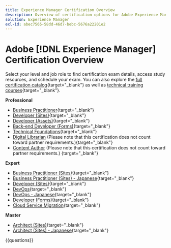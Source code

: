 ```yaml
---
title: Experience Manager Certification Overview
description: Overview of certification options for Adobe Experience Manager
solution: Experience Manager
exl-id: abec7565-58dd-46d7-bebc-5676a22201e2
---
```

# Adobe [!DNL Experience Manager] Certification Overview

Select your level and job role to find certification exam details, access study resources, and schedule your exam. You can also explore the [full certification catalog](https://certification.adobe.com/certifications){target="_blank"} as well as [technical training courses](https://certification.adobe.com/courses/?/courses){target="_blank"}.

**Professional**

* [Business Practitioner](https://certification.adobe.com/certification/experience-manager-business-practitioner-professional){target="_blank"} <!--AD0-E126-->
* [Developer (Sites)](https://certification.adobe.com/certification/sites-developer-professional-v2){target="_blank"} <!--AD0-E128-->
* [Developer (Assets)](https://certification.adobe.com/certification/assets-developer-professional){target="_blank"} <!--AD0-E129-->
* [Back-end Developer (Forms)](https://certification.adobe.com/certification/backend-developer-professional){target="_blank"} <!--AD0-E127-->
* [Technical Foundations](https://certification.adobe.com/certification/technical-foundations-professional){target="_blank"} <!--AD0-E132-->
* [Digital Librarian](https://certification.adobe.com/certification/digital-librarian-professional) (Please note that this certification does not count toward partner requirements.){target="_blank"} <!--AD0-E143-->
* [Content Author](https://certification.adobe.com/certification/sites-content-author-professional) (Please note that this certification does not count toward partner requirements.)
{target="_blank"} <!--AD0-E144-->

**Expert**

* [Business Practitioner (Sites)](https://certification.adobe.com/certification/sites-business-practitioner-expert){target="_blank"} <!--AD0-E121-->
* [Business Practitioner (Sites) - Japanese](https://certification.adobe.com/certification/sites-business-practitioner-expert){target="_blank"} <!--AD0-E121-J-->
* [Developer (Sites)](https://certification.adobe.com/certification/sites-developer-expert-v2){target="_blank"} <!--AD0-E137-->
* [DevOps](https://certification.adobe.com/certification/aem-devops-engineer-expert){target="_blank"} <!--AD0-E124-->
* [DevOps - Japanese](https://certification.adobe.com/certification/aem-devops-engineer-expert){target="_blank"} <!--AD0-E124-J-->
* [Developer (Forms)](https://certification.adobe.com/certification/aem-forms-developer-expert){target="_blank"} <!--AD0-E125-->
* [Cloud Service Migration](https://certification.adobe.com/certification/cloud-service-migration-expert){target="_blank"} <!--AD0-E136-->

**Master**

* [Architect (Sites)](https://certification.adobe.com/certification/sites-architect-master){target="_blank"} <!--AD0-E117-->
* [Architect (Sites) - Japanese](https://certification.adobe.com/certification/sites-architect-master){target="_blank"} <!--AD0-E117-J-->

{{questions}}
